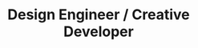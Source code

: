 ---
title: Design Engineer / Creative Developer
description: Currently serving as a Senior Design Engineer, leading efforts on the Design System at Dutch Railways.
---